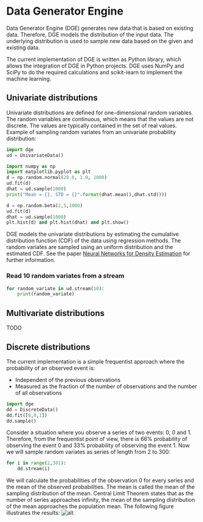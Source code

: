 Data Generator Engine
=====================

Data Generator Engine (DGE) generates new data that is based on existing data. Therefore, DGE models the distribution
of the input data. The underlying distribution is used to sample new data based on the given and existing data.

The current implementation of DGE is written as Python library, which allows the integration of DGE in Python projects.
DGE uses NumPy and SciPy to do the required calculations and scikit-learn to implement the machine learning.

## Univariate distributions
Univariate distributions are defined for one-dimensional random variables. The random variables are continuous, which
means that the values are not discrete. The values are typically contained in the set of real values.
Example of sampling random variates from an univariate probability distribution:

```python
import dge
ud = UnivariateData()

import numpy as np
import matplotlib.pyplot as plt
d = np.random.normal(20.0, 1.0, 1000)
ud.fit(d)
dhat = ud.sample(1000)
print("Mean = {}, STD = {}".format(dhat.mean(),dhat.std()))

d = np.random.beta(2,5,1000)
ud.fit(d)
dhat = ud.sample(1000)
plt.hist(d) and plt.hist(dhat) and plt.show()
```

DGE models the univariate distributions by estimating the cumulative distribution function (CDF) of the data using
regression methods. The random variates are sampled using an uniform distribution and the estimated CDF. See the paper
[Neural Networks for Density Estimation](http://papers.nips.cc/paper/1624-neural-networks-for-density-estimation.pdf) for further information.

### Read 10 random variates from a stream
```python
for random_variate in ud.stream(10):
    print(random_variate)
```

## Multivariate distributions
TODO

## Discrete distributions
The current implementation is a simple frequentist approach where the probability of an observed event is:
* Independent of the previous observations
* Measured as the fraction of the number of observations and the number of all observations
```python
import dge
dd = DiscreteData()
dd.fit([0,0,1])
dd.sample()
```

Consider a situation where you observe a series of two events: 0, 0 and 1. Therefore, from the frequentist point of
view, there is 66% probability of observing the event 0 and 33% probability of observing the event 1. Now we will
sample random variates as series of length from 2 to 300:
```python
for i in range(2,301):
    dd.stream(i)
```

We will calculate the probabilities of the observation 0 for every series and the mean of the observed probabilities.
The mean is called the mean of the sampling distribution of the mean. Central Limit Theorem states that as the number
of series approaches infinity, the mean of the sampling distribution of the mean approaches the population mean. The
following figure illustrates the results:
![alt](https://github.com/nikoreun/data-generator-engine/raw/master/markdown/dge_discrete_example.png)